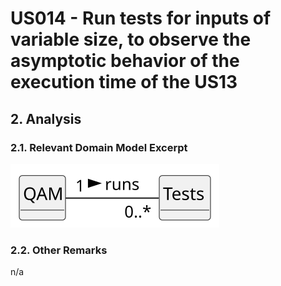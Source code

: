 # US014 - Run tests for inputs of variable size, to observe the asymptotic behavior of the execution time of the US13

## 2. Analysis

### 2.1. Relevant Domain Model Excerpt 

![Domain Model](svg/us014-domain-model.svg)

### 2.2. Other Remarks

n/a